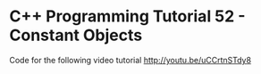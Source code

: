 C++ Programming Tutorial 52 - Constant Objects
==============================================

Code for the following video tutorial http://youtu.be/uCCrtnSTdy8
